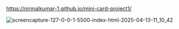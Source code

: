 https://nirmalkumar-1.github.io/mini-card-project1/

![screencapture-127-0-0-1-5500-index-html-2025-04-13-11_10_42](https://github.com/user-attachments/assets/075e35c6-7828-4ded-82e2-dae36df21dbf)
